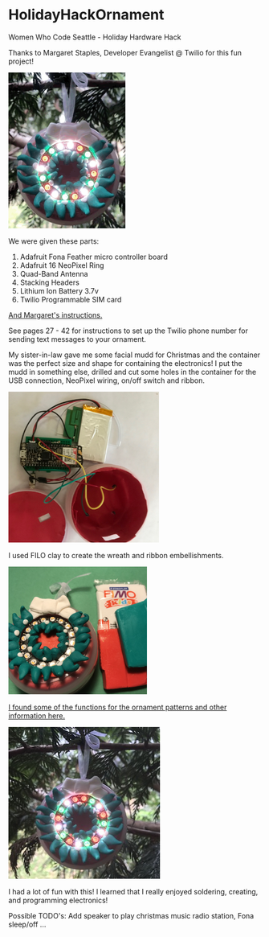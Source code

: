 # HolidayHackOrnament
Women Who Code Seattle - Holiday Hardware Hack

Thanks to Margaret Staples, Developer Evangelist @ Twilio for this fun project!

<img src="/images/Ornament.gif" width="233px" height="310px" alt="Ornament"/>

We were given these parts:
1. Adafruit Fona Feather micro controller board
2. Adafruit 16 NeoPixel Ring
3. Quad-Band Antenna
4. Stacking Headers
5. Lithium Ion Battery 3.7v
6. Twilio Programmable SIM card

[And Margaret's instructions.](https://www.dropbox.com/s/5ngfbno9w8qv5zt/Holiday%20Hardware%20Hack.pdf?dl=0)

See pages 27 - 42 for instructions to set up the Twilio phone number for sending text messages to your ornament.

My sister-in-law gave me some facial mudd for Christmas and the container was the perfect size and shape for containing the electronics! I put the mudd in something else, drilled and cut some holes in the container for the USB connection, NeoPixel wiring, on/off switch and ribbon.

<img src="/images/OrnamentParts.jpg" width="300px" height="300px" alt="Ornament Parts"/>

I used FILO clay to create the wreath and ribbon embellishments.

<img src="/images/OrnamentFIMO.jpg" width="276px" height="254px" alt="Ornament with FIMO clay"/>

[I found some of the functions for the ornament patterns and other information here.](https://learn.adafruit.com/florabrella/test-the-neopixel-strip)

<img src="/images/Ornament.jpg" width="302px" height="302px" alt="Wreath Ornament"/>

I had a lot of fun with this! I learned that I really enjoyed soldering, creating, and programming electronics!

Possible TODO's: Add speaker to play christmas music radio station, Fona sleep/off ...

